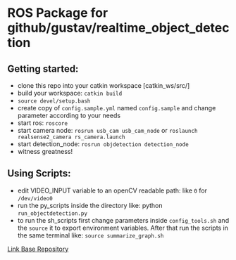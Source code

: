# ROS Package for github/gustav/realtime_object_detection

## Getting started:
- clone this repo into your catkin workspace [catkin_ws/src/]
- build your workspace: `catkin build`
- `source devel/setup.bash`
- create copy of `config.sample.yml` named `config.sample` and change parameter according to your needs
- start ros: `roscore`
- start camera node: `rosrun usb_cam usb_cam_node` or `roslaunch realsense2_camera rs_camera.launch`
- start detection_node: `rosrun objdetection detection_node`
- witness greatness!

## Using Scripts:
- edit VIDEO_INPUT variable to an openCV readable path: like `0` for `/dev/video0`
- run the py_scripts inside the directory like: python `run_objectdetection.py`
- to run the sh_scripts first change parameters inside `config_tools.sh` and the `source` it to export environment variables. After that run the scripts in the same terminal like: `source summarize_graph.sh`

[Link Base Repository](https://github.com/GustavZ/realtime_object_detection)
